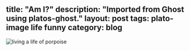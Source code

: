title: "Am I?"
description: "Imported from Ghost using platos-ghost."
layout: post
tags: plato-image life funny
category: blog
---

![living a life of porpoise](/content/images/2017/08/porpoise-txt.jpg)
